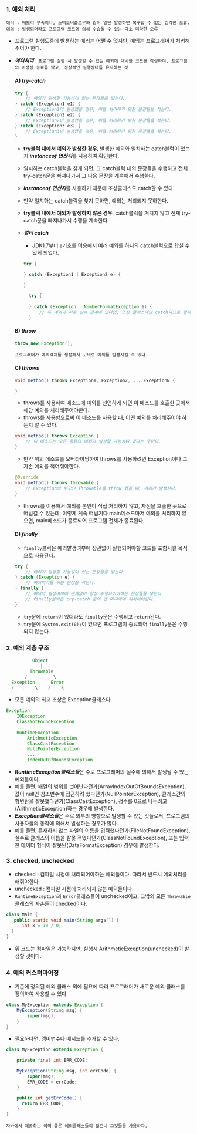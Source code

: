 ### 1. 예외 처리
```
에러 : 메모리 부족이나, 스택오버플로우와 같이 일단 발생하면 복구할 수 없는 심각한 오류.
예외 : 발생되더라도 프로그램 코드에 의해 수습될 수 있는 다소 미약한 오류
```
- 프로그램 실행도중에 발생하는 에러는 어쩔 수 없지만, 예외는 프로그래머가 처리해주어야 한다.

- ***예외처리*** : `프로그램 실행 시 발생할 수 있는 예외에 대비한 코드를 작성하여, 프로그램의 비정상 종료를 막고, 정상적인 실행상태를 유지하는 것`
  #### A) ***try-catch***
    
    ```java
    try {
        // 예외가 발생할 가능성이 있는 문장들을 넣는다.
    } catch (Exception1 e1) {
        // Exception1이 발생했을 경우, 이를 처리하기 위한 문장들을 적는다. 
    } catch (Exception2 e2) {
        // Exception2이 발생했을 경우, 이를 처리하기 위한 문장들을 적는다.
    } catch (Exception3 e3) {
        // Exception3이 발생했을 경우, 이를 처리하기 위한 문장들을 적는다.
    }
    ```
    - **try블럭 내에서 예외가 발생한 경우**, 발생한 에외와 일치하는 catch블럭이 있는지 ***instanceof 연산자***를 사용하여 확인한다. 
    - 일치하는 catch블럭을 찾게 되면, 그 catch블럭 내의 문장들을 수행하고 전체 try-catch문을 빠져나가서 그 다음 문장을 계속해서 수행한다.
    - ***instanceof 연산자***를 사용하기 때문에 조상클래스도 catch할 수 있다.
    - 만약 일치하는 catch블럭을 찾지 못하면, 예외는 처리되지 못하한다.
    - **try블럭 내에서 예외가 발생하지 않은 경우**, catch블럭을 거치지 않고 전체 try-catch문을 빠져나가서 수행을 계속한다.
  
    - ***멀티 catch***
      - JDK1.7부터 `|`기호를 이용해서 여러 예외를 하나의 catch블럭으로 합칠 수 있게 되었다.
      ```java
      try {

      } catch (Exception1 | Exception2 e) {

      }
      ```

      ```java
        try {
          
        } catch (Exception | NumberFormatException e) {
            // 두 예외가 서로 상속 관계에 있다면, 조상 클래스에만 catch되므로 컴파일 에러가 발생한다.
        }
      ```
  #### B) ***throw***
    ```java
    throw new Exception();
    ```
    `프로그래머가 예외객체를 생성해서 고의로 예외를 발생시킬 수 있다.`
  
  #### C) ***throws***
  ```java
  void method() throws Exception1, Exception2, ... ExceptionN {

  }
  ```
  - throws를 사용하여 메소드에 예외를 선언하게 되면 이 메소드를 호출한 곳에서 해당 예외를 처리해주어야한다.
  - throws를 사용함으로써 이 메소드를 사용할 때, 어떤 예외를 처리해주어야 하는지 알 수 있다.
  ```java
  void method() throws Exception {
      // 이 메소드는 모든 종류의 에외가 발생할 가능성이 있다는 뜻이다.
  }
  ```
  - 만약 위의 메소드를 오버라이딩하여 throws를 사용하려면 Exception이나 그 자손 예외를 적어줘야한다.
  
  ```java
  @Override
  void method() throws Throwable {
      // Exception의 부모인 Throwable을 throw 했을 때, 에러가 발생한다.
  }
  ```
  - throws를 이용해서 예외를 본인이 직접 처리하지 않고, 자신을 호출한 곳으로 떠넘길 수 있는데, 이렇게 계속 떠넘기다 main메소드마저 예외를 처리하지 않으면, main메소드가 종료되어 프로그램 전체가 종료된다.
  
  #### D) ***finally***
    - `finally`블럭은 예외발생여부에 상관없이 실행되어야할 코드를 포함시킬 목적으로 사용된다.
    ```java
    try {
        // 예외가 발생할 가능성이 있는 문장들을 넣는다.
    } catch (Exception e) {
        // 예외처리를 위한 문장을 적는다.
    } finally {
        // 예외의 발생여부에 관계없이 항상 수행되어야하는 문장들을 넣는다.
        // finally블럭은 try-catch 문의 맨 마지막에 위치해야한다.
    }
    ```
    - `try`문에 `return`이 있더라도 `finally`문은 수행되고 `return`된다.
    - `try`문에 `System.exit(0);`이 있으면 프로그램이 종료되어 `finally`문은 수행되지 않는다.

### 2. 예외 계층 구조
```java
          Object
             |
         Throwable
       /          \
  Exception      Error
  /   |    \    /    \
```
- 모든 예외의 최고 조상은 Exception클래스다.
```java
Exception
    IOException
    ClassNotFoundException
    ...
    RuntimeException
        ArithmeticException
        ClassCastException
        NullPointerException
        ...
        IndexOutOfBoundsException
```
- ***RuntimeException클래스들***은 주로 프로그래머의 실수에 의해서 발생될 수 있는 예외들이다.
- 예를 들면, 배열의 범위를 벗어난다던가(ArrayIndexOutOfBoundsException), 값이 null인 참조변수에 접근하려 했다던가(NullPointerException), 클래스간의 형변환을 잘못했다던가(ClassCastException), 정수를 0으로 나누려고(ArithmeticException)하는 경우에 발생한다.
- ***Exception클래스들***은 주로 외부의 영향으로 발생할 수 있는 것들로서, 프로그램의 사용자들의 동작에 의해서 발생하는 경우가 많다. 
- 예를 들면, 존재하지 않는 파일의 이름을 입력했다던가(FileNotFoundException), 실수로 클래스의 이름을 잘못 적었다던가(ClassNotFoundException), 또는 입력한 데이터 형식이 잘못된(DataFormatException) 경우에 발생한다.

### 3. checked, unchecked
- checked : 컴파일 시점에 처리되어야하는 예외들이다. 따라서 반드시 예외처리를 해줘야한다.
- unchecked : 컴파일 시점에 처리되지 않는 예외들이다.
- `RuntimeException`과 `Error`클래스들이 unchecked이고, 그밖의 모든 `Throwable`클래스의 자손들이 checked이다.

```java
class Main {
   public static void main(String args[]) {
      int x = 10 / 0;
  }
}
```
- 위 코드는 컴파일은 가능하지만, 실행시 ArithmeticException(unchecked)이 발생할 것이다.

### 4. 예외 커스터마이징
- 기존에 정의된 예외 클래스 외에 필요에 따라 프로그래머가 새로운 예외 클래스를 정의하여 사용할 수 있다.
```java
class MyException extends Exception {
    MyException(String msg) {
        super(msg);
    }
}
```
- 필요하다면, 멤버변수나 메서드를 추가할 수 있다.
```java
class MyException extends Exception {

    private final int ERR_CODE;

    MyException(String msg, int errCode) {
        super(msg);
        ERR_CODE = errCode;
    }

    public int getErrCode() {
      return ERR_CODE;
    }
}
```
`자바에서 제공하는 이미 좋은 예외클래스들이 많으니 그것들을 사용하자.`

